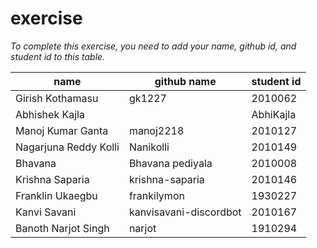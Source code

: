 # exercise
*To complete this exercise, you need to add your name, github id, and student id to this table.*


|name|github name|student id|
|----|-----|----|
|Girish Kothamasu|gk1227|2010062|
|Abhishek Kajla||AbhiKajla| 1930453|
|Manoj Kumar Ganta|manoj2218|2010127|
|Nagarjuna Reddy Kolli|Nanikolli|2010149|
|Bhavana|Bhavana pediyala|2010008|
|Krishna Saparia|krishna-saparia|2010146
|Franklin Ukaegbu|frankilymon|1930227|
|Kanvi Savani|kanvisavani-discordbot|2010167|
|Banoth Narjot Singh|narjot|1910294|

